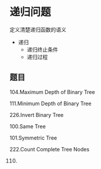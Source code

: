 # 递归问题

定义清楚递归函数的语义

* 递归
    * 递归终止条件
    * 递归过程

## 题目

104.Maximum Depth of Binary Tree

111.Minimum Depth of Binary Tree

226.Invert Binary Tree

100.Same Tree

101.Symmetric Tree

222.Count Complete Tree Nodes

110.
